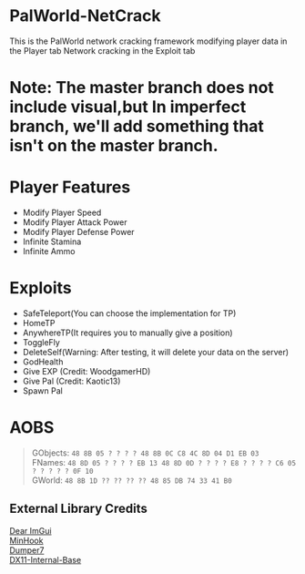 # PalWorld-NetCrack
This is the PalWorld network cracking framework
modifying player data in the Player tab
Network cracking in the Exploit tab
# Note: The master branch does not include visual,but In imperfect branch, we'll add something that isn't on the master branch.

# Player Features
- Modify Player Speed
- Modify Player Attack Power
- Modify Player Defense Power
- Infinite Stamina
- Infinite Ammo

# Exploits
- SafeTeleport(You can choose the implementation for TP)  
- HomeTP  
- AnywhereTP(It requires you to manually give a position)  
- ToggleFly  
- DeleteSelf(Warning: After testing, it will delete your data on the server)  
- GodHealth  
- Give EXP (Credit: WoodgamerHD)  
- Give Pal (Credit: Kaotic13)  
- Spawn Pal

# AOBS
> GObjects: `48 8B 05 ? ? ? ? 48 8B 0C C8 4C 8D 04 D1 EB 03`  
> FNames: `48 8D 05 ? ? ? ? EB 13 48 8D 0D ? ? ? ? E8 ? ? ? ? C6 05 ? ? ? ? ? 0F 10`  
> GWorld: `48 8B 1D ?? ?? ?? ?? 48 85 DB 74 33 41 B0`  

## External Library Credits
[Dear ImGui](https://github.com/ocornut/imgui)  
[MinHook](https://github.com/TsudaKageyu/minhook)  
[Dumper7](https://github.com/Encryqed/Dumper-7)  
[DX11-Internal-Base](https://github.com/NightFyre/DX11-ImGui-Internal-Hook)  
